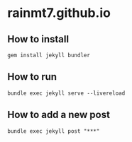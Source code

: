 # rainmt7.github.io

## How to install

`gem install jekyll bundler`

## How to run

`bundle exec jekyll serve --livereload`

## How to add a new post

`bundle exec jekyll post "***"`